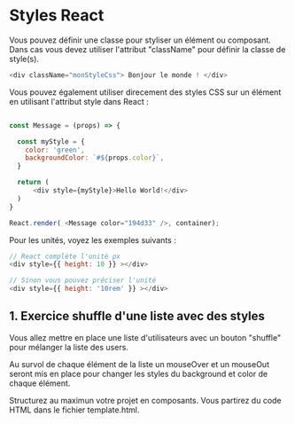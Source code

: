 # Styles React

Vous pouvez définir une classe pour styliser un élément ou composant. Dans cas vous devez utiliser l'attribut "className" pour définir la classe de style(s).

```js
<div className="monStyleCss"> Bonjour le monde ! </div>

```

Vous pouvez également utiliser direcement des styles CSS sur un élément en utilisant l'attribut style dans React :

```js

const Message = (props) => {

  const myStyle = {
    color: 'green',
    backgroundColor: `#${props.color}`,
  }

  return (
      <div style={myStyle}>Hello World!</div>
  )
}

React.render( <Message color="194d33" />, container);

```

Pour les unités, voyez les exemples suivants :

```js
// React complète l'unité px
<div style={{ height: 10 }} ></div>

// Sinon vous pouvez préciser l'unité
<div style={{ height: '10rem' }} ></div>

```

## 1. Exercice shuffle d'une liste avec des styles

Vous allez mettre en place une liste d'utilisateurs avec un bouton "shuffle" pour mélanger la liste des users.

Au survol de chaque élément de la liste un mouseOver et un mouseOut seront mis en place pour changer les styles du background et color de chaque élément.

Structurez au maximun votre projet en composants. Vous partirez du code HTML dans le fichier template.html.

